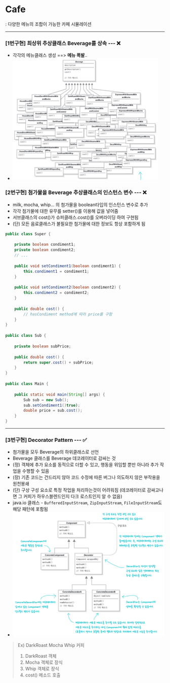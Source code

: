 # Cafe
: 다양한 메뉴의 조합이 가능한 카페 시뮬레이션

---

### [1번구현] 최상위 추상클래스 Beverage를 상속 --- :x:
* 각각의 메뉴클래스 생성 ==> **메뉴 폭발**..
* ![img_1.png](img_1.png)

### [2번구현] 첨가물을 Beverage 추상클래스의 인스턴스 변수 --- :x:
* milk, mocha, whip... 의 첨가물을 boolean타입의 인스턴스 변수로 추가
* 각각 첨가물에 대한 유무를 setter()를 이용해 값을 넣어줌
* 서브클래스의 cost()가 슈퍼클래스.cost()를 오버라이딩 하여 구현됨
* (단) 모든 음료클래스가 불필요한 첨가물에 대한 정보도 항상 포함하게 됨

```java
public class Super {

    private boolean condiment1;
    private boolean condiment2;
    // ...

    public void setCondiment1(boolean condiment1) {
        this.condiment1 = condiment1;
    }
    
    public void setCondiment2(boolean condiment2) {
        this.condiment2 = condiment2;
    }
    
    public double cost() {
        // hasCondiment method에 따라 price를 구함
    }
}

public class Sub {
    
    private boolean subPrice;
    
    public double cost() {
        return super.cost() + subPrice;
    }
}

public class Main {
    
    public static void main(String[] args) {
        Sub sub = new Sub();
        sub.setCondiment1()true);
        double price = sub.cost();
    }
}
```

---

### [3번구현] Decorator Pattern --- :white_check_mark:
* 첨가물을 모두 Beverage의 하위클래스로 선언
* Beverage 클래스를 Beverage 데코레이터로 감싸는 것
* (정) 객체에 추가 요소를 동적으로 더할 수 있고, 행동을 위임할 뿐만 아니라 추가 작업을 수행할 수 있음
* (장) 기존 코드는 건드리지 않아 코드 수정에 따른 버그나 의도하지 않은 부작용을 원천봉쇄
* (단) 구상 구성 요소로 특정 작업을 처리하는것이 어려워짐 (데코레이터로 감싸고나면 그 커피가 하우스블렌드인지 다크 로스트인지 알 수 없음)
* java.io 클래스 - `BufferedInputStream`, `ZipInputStream`, `FileInputStream`도 해당 패턴에 포함됨
* ![img_2.png](img_2.png)

> Ex) DarkRoast Mocha Whip 커피
> 1. DarkRoast 객체
> 2. Mocha 객체로 장식
> 3. Whip 객체로 장식
> 4. cost() 메소드 호출 
